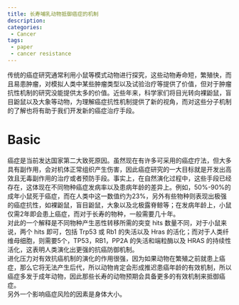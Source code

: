 ```yaml
---
title: 长寿哺乳动物抵御癌症的机制
description: 
categories:
 - Cancer
tags:
 - paper
 - cancer resistance
---
```


传统的癌症研究通常利用小鼠等模式动物进行探究，这些动物寿命短，繁殖快，而且易患肿瘤，对模拟人类中某些肿瘤类型以及试验治疗等提供了价值，但对于肿瘤抗性机制的研究没能提供太多的价值。近些年来，科学家们将目光转向裸鼢鼠，盲目鼢鼠以及大象等动物，为理解癌症抗性机制提供了新的视角，而对这些分子机制的了解也将有助于我们开发新的癌症治疗手段。

<!-- more -->
  
# Basic  
癌症是当前发达国家第二大致死原因。虽然现在有许多可采用的癌症疗法，但大多具有副作用，会对机体正常组织产生伤害，因此癌症研究的一大目标就是开发出高效且无毒副作用的治疗或者预防手段。事实上，在自然演化过程中，这些手段已经存在，这体现在不同物种癌症发病率以及患病年龄的差异上。例如，50%-90%的成年小鼠死于癌症，而在人类中这一数值约为23%，另外有些物种则表现出极强的癌症抗性，如裸鼢鼠，盲目鼢鼠，大象以及北极露脊鲸等；在发病年龄上，小鼠仅需2年即会患上癌症，而对于长寿的物种，一般需要几十年。  
对此的一个解释是不同物种产生恶性转移所需的突变 hits 数量不同，对于小鼠来说，两个 hits 即可，包括 Trp53 或 Rb1 的失活以及 Hras 的活化；而对于人类纤维母细胞，则需要5个，TP53，RB1，PP2A 的失活和端粒酶以及 HRAS 的持续性活化，这表明人类演化出更强的抗癌防御机制。  
进化压力对有效抗癌机制的演化的作用很强，因为如果动物在繁殖之前就患上癌症，那么它将无法产生后代，所以动物肯定会形成推迟患癌年龄的有效机制，所以癌症多发于成年动物，因此那些长寿的动物预期会具备更多的有效机制来抵御癌症。  
另外一个影响癌症风险的因素是身体大小。
